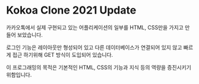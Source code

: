 # Kokoa Clone 2021 Update

카카오톡에서 실제 구현되고 있는 어플리케이션의 일부를 HTML, CSS만을 가지고 만들어 보았습니다.

로그인 기능은 레이아웃만 형성되어 있고 다른 데이터베이스가 연결되어 있지 않고 빠르게 접근 하기위해 GET 방식이 도입되어 있습니다.

이 프로그래밍의 목적은 기본적인 HTML, CSS의 기능과 지식 등의 역량을 증진시키기 위함입니다.
